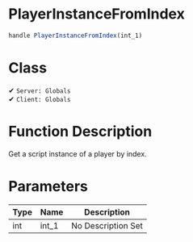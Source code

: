 # PlayerInstanceFromIndex
```js	
handle PlayerInstanceFromIndex(int_1)
```
# Class
✔ `Server: Globals`  
✔ `Client: Globals`  

# Function Description
Get a script instance of a player by index.
# Parameters
Type|Name|Description
--|--|--
int|int_1|No Description Set

